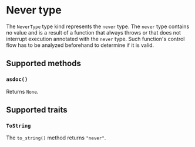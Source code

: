 # Never type

The `NeverType` type kind represents the `never` type. The `never` type contains no value and is a result of a function that always throws or that does not interrupt execution annotated with the `never` type. Such function's control flow has to be analyzed beforehand to determine if it is valid.

## Supported methods

### `asdoc()`

Returns `None`.

## Supported traits

### `ToString`

The `to_string()` method returns `"never"`.